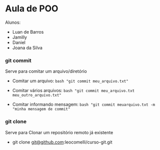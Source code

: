 # Aula de POO

Alunos:
- Luan de Barros
- Jamilly
- Daniel
- Joana da Silva

### git commit
Serve para comitar um arquivo/diretório

- Comitar um arquivo: ```bash
  "git commit meu_arquivo.txt" ```

 - Comitar vários arquivos: ```bash
"git commit meu_arquivo.txt meu_outro_arquivo.txt"```
- Comitar informando mensagem: ```bash
  "git commit meuarquivo.txt -m "minha mensagem de commit" ```

### git clone
Serve para Clonar um repositório remoto já existente
- git clone git@github.com:leocomelli/curso-git.git